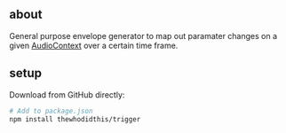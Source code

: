 ## about

General purpose envelope generator to map out paramater changes on a given [AudioContext](https://developer.mozilla.org/en-US/docs/Web/API/AudioContext) over a certain time frame.

## setup

Download from GitHub directly:

```sh
# Add to package.json
npm install thewhodidthis/trigger
```
